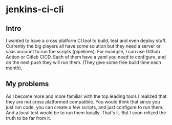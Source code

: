 # jenkins-ci-cli

## Intro

I wanted to have a cross platform CI tool to build, test and even deploy stuff.
Currently the big players all have some solution but they need a server or saas account to run the scripts (pipelines).
For example, I can use Github Action or Gitlab CICD. Each of them have a yaml you need to configure, and on the next push they will run them. (They give some free build time each month).

## My problems

As I become more and more familiar with the top leading tools I realized that they are not cross platformed compatible. You would think that since you just run code, you can create a few
scripts, and just configure to run them. And a local test would be to run them locally. That's it. But I soon relized the truth to be far from it.
